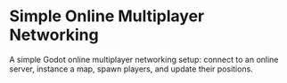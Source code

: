 # Simple Online Multiplayer Networking

A simple Godot online multiplayer networking setup: connect to an online server, instance a map, spawn players, and update their positions.